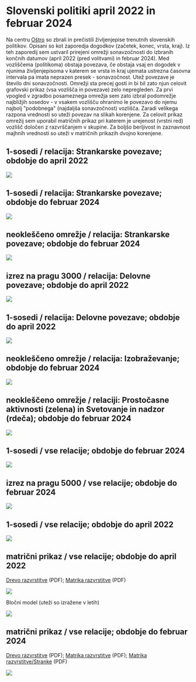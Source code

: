 # Slovenski politiki april 2022 in februar 2024

Na centru [Oštro](https://www.ostro.si/) so zbrali in prečistili življenjepise trenutnih slovenskih politikov. Opisani so kot zaporedja dogodkov (začetek, konec, vrsta, kraj). Iz teh zaporedij sem ustvaril prirejeni omrežji sonavzočnosti do izbranih končnih datumov (april 2022 (pred volitvami) in februar 2024). Med vozliščema (politikoma) obstaja povezava, če obstaja vsaj en dogodek v njunima življenjepisoma v katerem se vrsta in kraj ujemata ustrezna časovna intervala pa imata neprazen presek - sonavzočnost. Utež povezave je število dni sonavzočnosti. Omrežji sta precej gosti in bi bil zato njun celovit grafovski prikaz (vsa vozlišča in povezave) zelo nepregleden. Za prvi vpogled v zgradbo posameznega omrežja sem zato izbral podomrežje najbližjih sosedov - v vsakem vozlišču ohranimo le povezavo do njemu najbolj "podobnega" (najdaljša sonavzočnost) vozlišča. Zaradi velikega razpona vrednosti so uteži povezav na slikah korenjene. 
Za celovit prikaz omrežij sem uporabil matričnih prikaz pri katerem je urejenost (vrstni red) vozlišč določen z razvrščanjem v skupine.
Za boljšo berljivost in zaznavnost majhnih vrednosti so uteži v matričnih prikazih dvojno korenjene.


## 1-sosedi / relacija: Strankarske povezave; obdobje do april 2022
 <img src="https://raw.githubusercontent.com/bavla/TQ/master/trajectories/Feb24/1-neigbApr22Party.svg?sanitize=true">

## 1-sosedi / relacija: Strankarske povezave; obdobje do februar 2024
 <img src="https://raw.githubusercontent.com/bavla/TQ/master/trajectories/Feb24/1-neigbFeb24Party.svg?sanitize=true">

## neokleščeno omrežje / relacija: Strankarske povezave; obdobje do februar 2024
 <img src="https://raw.githubusercontent.com/bavla/TQ/master/trajectories/Feb24/Feb24Party.svg?sanitize=true">

## izrez na pragu 3000 / relacija: Delovne povezave; obdobje do april 2022
 <img src="https://raw.githubusercontent.com/bavla/TQ/master/trajectories/Feb24/cut3000Apr22Work.svg?sanitize=true">

## 1-sosedi / relacija: Delovne povezave; obdobje do april 2022
 <img src="https://raw.githubusercontent.com/bavla/TQ/master/trajectories/Feb24/1-neigbApr22Work.svg?sanitize=true">

## neokleščeno omrežje / relacija: Izobraževanje; obdobje do februar 2024
 <img src="https://raw.githubusercontent.com/bavla/TQ/master/trajectories/Feb24/Feb24Edu.svg?sanitize=true">

## neokleščeno omrežje / relaciji: Prostočasne aktivnosti (zelena) in Svetovanje in nadzor (rdeča); obdobje do februar 2024
 <img src="https://raw.githubusercontent.com/bavla/TQ/master/trajectories/Feb24/Feb24Other.svg?sanitize=true">

## 1-sosedi / vse relacije; obdobje do februar 2024
 <img src="https://raw.githubusercontent.com/bavla/TQ/master/trajectories/Feb24/Feb24All-1.svg?sanitize=true">

## izrez na pragu 5000 / vse relacije; obdobje do februar 2024
 <img src="https://raw.githubusercontent.com/bavla/TQ/master/trajectories/Feb24/Feb24cut5M.svg?sanitize=true">

## 1-sosedi / vse relacije; obdobje do april 2022
 <img src="https://raw.githubusercontent.com/bavla/TQ/master/trajectories/Feb24/1-neigbApr22all.svg?sanitize=true">

## matrični prikaz / vse relacije; obdobje do april 2022
[Drevo razvrstitve](dendro22.pdf) (PDF); [Matrika razvrstitve](matrix22b.pdf) (PDF)

 <img src="https://raw.githubusercontent.com/bavla/TQ/master/trajectories/Feb24/matrix22b.svg?sanitize=true">

Bločni model (uteži so izražene v letih)

 <img src="https://raw.githubusercontent.com/bavla/TQ/master/trajectories/Feb24/BM22y2L.svg?sanitize=true">

## matrični prikaz / vse relacije; obdobje do februar 2024
[Drevo razvrstitve](dendro24.pdf) (PDF); [Matrika razvrstitve](matrix24.pdf) (PDF); [Matrika razvrstitve/Stranke](matrix24col.pdf) (PDF)

 <img src="https://raw.githubusercontent.com/bavla/TQ/master/trajectories/Feb24/matrix24c.svg?sanitize=true">

